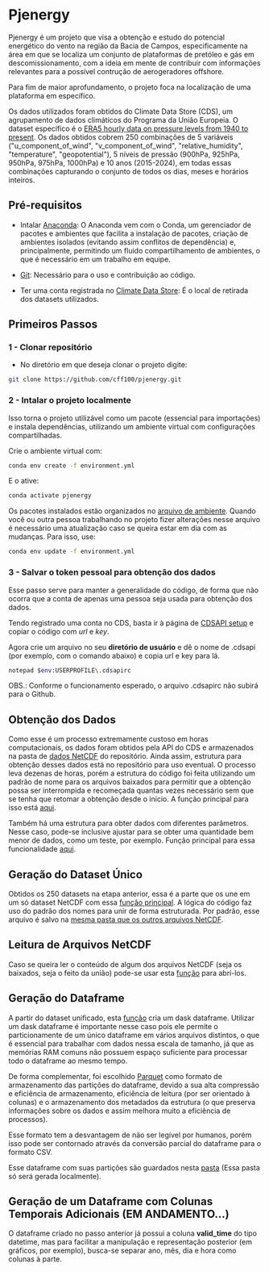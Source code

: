 # Pjenergy

Pjenergy é um projeto que visa a obtenção e estudo do potencial energético do vento na região da Bacia de Campos, especificamente na área em que se localiza um conjunto de plataformas de pretóleo e gás em descomissionamento, com a ideia em mente de contribuir com informações relevantes para a possível contrução de aerogeradores offshore. 

Para fim de maior aprofundamento, o projeto foca na localização de uma plataforma em específico.

Os dados utilizados foram obtidos do Climate Data Store (CDS), um agrupamento de dados climáticos do Programa da União Europeia. O dataset específico é o [ERA5 hourly data on pressure levels from 1940 to present](https://cds.climate.copernicus.eu/datasets/reanalysis-era5-pressure-levels?tab=overview). Os dados obtidos cobrem 250 combinações de 5 variáveis ("u_component_of_wind", "v_component_of_wind", "relative_humidity", "temperature", "geopotential"), 5 níveis de pressão (900hPa, 925hPa, 950hPa, 975hPa, 1000hPa) e 10 anos (2015-2024), em todas essas combinações capturando o conjunto de todos os dias, meses e horários inteiros.


## Pré-requisitos

- Intalar [Anaconda](https://anaconda.org/anaconda/anaconda-navigator): O Anaconda vem com o Conda, um gerenciador de pacotes e ambientes que facilita a instalação de pacotes, criação de ambientes isolados (evitando assim conflitos de dependência) e, principalmente, permitindo um fluido compartilhamento de ambientes, o que é necessário em um trabalho em equipe.

- [Git](https://git-scm.com/downloads): Necessário para o uso e contribuição ao código.

- Ter uma conta registrada no [Climate Data Store](https://cds.climate.copernicus.eu/): É o local de retirada dos datasets utilizados.


## Primeiros Passos

### 1 - Clonar repositório

 - No diretório em que deseja clonar o projeto digite:

```bash
git clone https://github.com/cff100/pjenergy.git
```

### 2 - Intalar o projeto localmente

Isso torna o projeto utilizável como um pacote (essencial para importações) e instala dependências, utilizando um ambiente virtual com configurações compartilhadas.

Crie o ambiente virtual com:

```bash
conda env create -f environment.yml
```
E o ative:

```bash
conda activate pjenergy
```

Os pacotes instalados estão organizados no [arquivo de ambiente](environment.yml). Quando você ou outra pessoa trabalhando no projeto fizer alterações nesse arquivo é necessário uma atualização caso se queira estar em dia com as mudanças. Para isso, use:

```bash
conda env update -f environment.yml
```

### 3 - Salvar o token pessoal para obtenção dos dados

Esse passo serve para manter a generalidade do código, de forma que não ocorra que a conta de apenas uma pessoa seja usada para obtenção dos dados.

Tendo registrado uma conta no CDS, basta ir à página de [CDSAPI setup](https://cds.climate.copernicus.eu/how-to-api) e copiar o código com *url* e *key*.

Agora crie um arquivo no seu **diretório de usuário** e dê o nome de .cdsapi (por exemplo, com o comando abaixo) e copia url e key para lá.

```bash
notepad $env:USERPROFILE\.cdsapirc
```

OBS.: Conforme o funcionamento esperado, o arquivo .cdsapirc não subirá para o Github.


## Obtenção dos Dados

Como esse é um processo extremamente custoso em horas computacionais, os dados foram obtidos pela API do CDS e armazenados na pasta de [dados NetCDF](data/nc_files/) do repositório. Ainda assim, estrutura para obtenção desses dados está no repositório para uso eventual. O processo leva dezenas de horas, porém a estrutura do código foi feita utilizando um padrão de nome para os arquivos baixados para permitir que a obtenção possa ser interrompida e recomeçada quantas vezes necessário sem que se tenha que retomar a obtenção desde o início. A função principal para isso está [aqui](src/main/obtem_arquivos_nc_padrao.py). 

Também há uma estrutura para obter dados com diferentes parâmetros. Nesse caso, pode-se inclusive ajustar para se obter uma quantidade bem menor de dados, como um teste, por exemplo. Função principal para essa funcionalidade [aqui](src/main/obtem_arquivos_nc_padrao.py).


## Geração do Dataset Único

Obtidos os 250 datasets na etapa anterior, essa é a parte que os une em um só dataset NetCDF com essa [função principal](src/main/gera_dataset_unico.py). A lógica do código faz uso do padrão dos nomes para unir de forma estruturada. Por padrão, esse arquivo é salvo na [mesma pasta que os outros arquivos NetCDF](data/nc_files/).


## Leitura de Arquivos NetCDF

Caso se queira ler o conteúdo de algum dos arquivos NetCDF (seja os baixados, seja o feito da união) pode-se usar esta [função](src/obtaining_and_manipulating_data/nc_files/ler_nc.py) para abrí-los. 


## Geração do Dataframe

A partir do dataset unificado, esta [função](src/main/gera_dataframe.py) cria um dask dataframe. Utilizar um dask dataframe é importante nesse caso pois ele permite o particionamente de um único dataframe em vários arquivos distintos, o que é essencial para trabalhar com dados nessa escala de tamanho, já que as memórias RAM comuns não possuem espaço suficiente para processar todo o dataframe ao mesmo tempo.

De forma complementar, foi escolhido [Parquet](https://parquet.apache.org/) como formato de armazenamento das partições do dataframe, devido a sua alta compressão e eficiência de armazenamento, eficiência de leitura (por ser orientado à colunas) e o armazenamento dos metadados da estrutura (o que preserva informações sobre os dados e assim melhora muito a eficiência de processos). 

Esse formato tem a desvantagem de não ser legível por humanos, porém isso pode ser contornado através da conversão parcial do dataframe para o formato CSV.

Esse dataframe com suas partições são guardados nesta [pasta](data/dataframes/dataframe_primario) (Essa pasta só será gerada localmente).


## Geração de um Dataframe com Colunas Temporais Adicionais (EM ANDAMENTO...)

O dataframe criado no passo anterior já possui a coluna **valid_time** do tipo datetime, mas para facilitar a manipulação e representação posterior (em gráficos, por exemplo), busca-se separar ano, mês, dia e hora como colunas à parte.